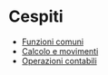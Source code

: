 # Cespiti
- [Funzioni comuni](Sorgenti/MB/DOC/A5BASE.md)
- [Calcolo e movimenti](Sorgenti/MB/DOC/A5CAMO.md)
- [Operazioni contabili](Sorgenti/MB/DOC/A5OPCO.md)
